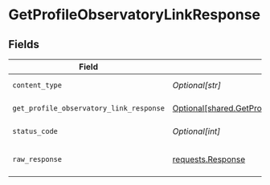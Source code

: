 # GetProfileObservatoryLinkResponse


## Fields

| Field                                                                                                              | Type                                                                                                               | Required                                                                                                           | Description                                                                                                        |
| ------------------------------------------------------------------------------------------------------------------ | ------------------------------------------------------------------------------------------------------------------ | ------------------------------------------------------------------------------------------------------------------ | ------------------------------------------------------------------------------------------------------------------ |
| `content_type`                                                                                                     | *Optional[str]*                                                                                                    | :heavy_check_mark:                                                                                                 | HTTP response content type for this operation                                                                      |
| `get_profile_observatory_link_response`                                                                            | [Optional[shared.GetProfileObservatoryLinkResponse]](undefined/models/shared/getprofileobservatorylinkresponse.md) | :heavy_minus_sign:                                                                                                 | GetProfileObservatoryLink default response                                                                         |
| `status_code`                                                                                                      | *Optional[int]*                                                                                                    | :heavy_check_mark:                                                                                                 | HTTP response status code for this operation                                                                       |
| `raw_response`                                                                                                     | [requests.Response](https://requests.readthedocs.io/en/latest/api/#requests.Response)                              | :heavy_minus_sign:                                                                                                 | Raw HTTP response; suitable for custom response parsing                                                            |